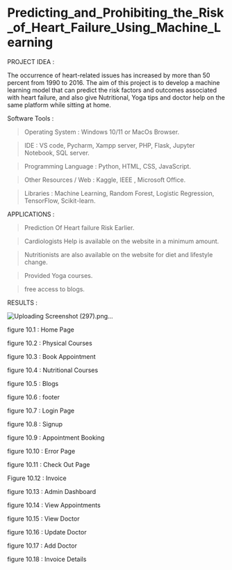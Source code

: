 # Predicting_and_Prohibiting_the_Risk_of_Heart_Failure_Using_Machine_Learning

PROJECT IDEA :

The occurrence of heart-related issues has increased by more than 50 percent from 1990 to 2016. The aim of this project is to develop a machine learning model that can predict the risk factors and outcomes associated with heart failure, and also give Nutritional, Yoga tips  and doctor help on the same platform while sitting at home.


Software Tools :
 > Operating System		   : Windows 10/11 or MacOs Browser.

 > IDE			             : VS code, Pycharm, Xampp server, PHP, Flask, Jupyter Notebook, SQL server.

 > Programming Language  : Python, HTML, CSS, JavaScript.

 > Other Resources / Web : Kaggle, IEEE , Microsoft Office.

 > Libraries             : Machine Learning, Random Forest, Logistic Regression, TensorFlow, Scikit-learn.

APPLICATIONS :

> Prediction Of Heart failure Risk Earlier.

> Cardiologists Help is available on the website in a minimum amount.

> Nutritionists are also available on the website for diet and lifestyle change.

> Provided Yoga courses.

> free access to blogs.

RESULTS :

![Uploading Screenshot (297).png…]()

figure 10.1 : Home Page

figure 10.2 : Physical Courses

figure 10.3 : Book Appointment

figure 10.4 : Nutritional Courses

figure 10.5 : Blogs

figure 10.6 : footer

figure 10.7 : Login Page

figure 10.8 : Signup 

figure 10.9 : Appointment Booking

figure 10.10 : Error Page

figure 10.11 : Check Out Page


Figure 10.12 : Invoice


figure 10.13 : Admin Dashboard


figure 10.14 : View Appointments


figure 10.15 : View Doctor


figure 10.16 : Update Doctor


figure 10.17 : Add Doctor


figure 10.18 : Invoice Details
